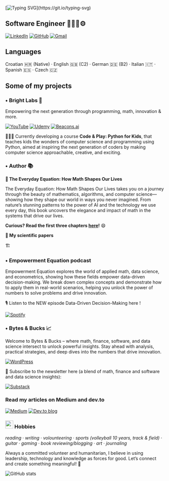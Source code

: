  <div align ="left">
 
 <div>

[![Typing SVG](https://readme-typing-svg.herokuapp.com?font=Fira+Code&weight=500&size=28&pause=1000&width=435&lines=Hello%2C+I'm+Ana!)](https://git.io/typing-svg)

</div>

<h2>Software Engineer 👷🏻‍♀️⚙️</h2>

  [![LinkedIn](https://img.shields.io/badge/linkedin-%230077B5.svg?style=for-the-badge&logo=linkedin&logoColor=white)](https://www.linkedin.com/in/ana-novkovic/)
  [![GitHub](https://img.shields.io/badge/github-%23121011.svg?style=for-the-badge&logo=github&logoColor=white)](https://github.com/a9na)
  <a href="mailto:anaiscoding@gmail.com">
  <img src="https://img.shields.io/badge/Gmail-D14836?style=for-the-badge&logo=gmail&logoColor=white" alt="Gmail">
</a>


<!--  
<div>
<h2 align="left">

<p align="left">
SWE Stack: </p>
 <div>
  
![C](https://img.shields.io/badge/c-%2300599C.svg?style=for-the-badge&logo=c&logoColor=white)
![C++](https://img.shields.io/badge/C%2B%2B-00599C?style=for-the-badge&logo=c%2B%2B&logoColor=white)
![JavaScript](https://img.shields.io/badge/javascript-%23323330.svg?style=for-the-badge&logo=javascript&logoColor=%23F7DF1E)
![Python](https://img.shields.io/badge/python-3670A0?style=for-the-badge&logo=python&logoColor=ffdd54)
 
 </div>
<div>

  ![Vue.js](https://img.shields.io/badge/vuejs-%2335495e.svg?style=for-the-badge&logo=vuedotjs&logoColor=%234FC08D)
  ![React.js](https://img.shields.io/badge/React-20232A?style=for-the-badge&logo=react&logoColor=61DAFB)
  ![Quasar](https://img.shields.io/badge/Quasar-16B7FB?style=for-the-badge&logo=quasar&logoColor=black)
  ![SCSS](https://img.shields.io/badge/SCSS-hotpink.svg?style=for-the-badge&logo=SASS&logoColor=white)
  ![TailwindCSS](https://img.shields.io/badge/tailwindcss-%2338B2AC.svg?style=for-the-badge&logo=tailwind-css&logoColor=white)
  ![Next JS](https://img.shields.io/badge/Next-black?style=for-the-badge&logo=next.js&logoColor=white)
  <br>
  ![Vite](https://img.shields.io/badge/vite-%23646CFF.svg?style=for-the-badge&logo=vite&logoColor=white)
  ![Express.js](https://img.shields.io/badge/Express.js-404D59?style=for-the-badge)
  ![MongoDB](https://img.shields.io/badge/MongoDB-4EA94B?style=for-the-badge&logo=mongodb&logoColor=white)
  ![NodeJS](https://img.shields.io/badge/node.js-6DA55F?style=for-the-badge&logo=node.js&logoColor=white)
  ![Redux](https://img.shields.io/badge/Redux-593D88?style=for-the-badge&logo=redux&logoColor=white)
  ![Bootstrap](https://img.shields.io/badge/Bootstrap-563D7C?style=for-the-badge&logo=bootstrap&logoColor=white)
  ![MySQL](https://img.shields.io/badge/MySQL-00000F?style=for-the-badge&logo=mysql&logoColor=white)


  <p align="left">
Data Science Stack: </p>
 <div>

![Python](https://img.shields.io/badge/python-3670A0?style=for-the-badge&logo=python&logoColor=ffdd54)
![SQL](https://img.shields.io/badge/SQL-025E8C?style=for-the-badge&logo=sqlite&logoColor=white)

 </div>
<div>

 ![Pandas](https://img.shields.io/badge/Pandas-150458?style=for-the-badge&logo=pandas&logoColor=white)
 ![NumPy](https://img.shields.io/badge/NumPy-013243?style=for-the-badge&logo=numpy&logoColor=white)
 ![Matplotlib](https://img.shields.io/badge/Matplotlib-013243?style=for-the-badge&logo=&logoColor=white)
 ![TensorFlow](https://img.shields.io/badge/TensorFlow-FF6F00?style=for-the-badge&logo=tensorflow&logoColor=white)
 ![PyTorch](https://img.shields.io/badge/PyTorch-EE4C2C?style=for-the-badge&logo=pytorch&logoColor=white)

</div>
</div>

Workflow: 
 
  ![VISUAL STUDIO](https://img.shields.io/badge/Visual_Studio-5C2D91?style=for-the-badge&logo=visual%20studio&logoColor=white)
  ![VISUAL STUDIO CODE](https://img.shields.io/badge/Visual_Studio_Code-0078D4?style=for-the-badge&logo=visual%20studio%20code&logoColor=white)
  ![Docker](https://img.shields.io/badge/Docker-2496ED?style=for-the-badge&logo=docker&logoColor=white)
  ![UBUNTU](https://img.shields.io/badge/Ubuntu-E95420?style=for-the-badge&logo=ubuntu&logoColor=white)  
  ![GIT](https://img.shields.io/badge/GIT-E44C30?style=for-the-badge&logo=git&logoColor=white)  
-->

<h2>Languages</h2>

Croatian 🇭🇷 (Native) · English 🇬🇧 (C2) · German 🇩🇪 (B2) · Italian 🇮🇹 · Spanish 🇪🇸 · Czech 🇨🇿

</div>



<!--<h2>My Projects</h2>

<h3>• Fiscus</h3> 
<p>Web application for personal finance management built as part of a scientific paper on commercial app development and financial habits.</p>

[![GitHub](https://img.shields.io/badge/github-%23121011.svg?style=for-the-badge&logo=github&logoColor=white)](https://github.com/a9na/fiscus)
 
<h3>• Ant Colony Optimization Algorithm Simulation</h3> 
<p>A sophisticated simulation of the Ant Colony Optimization algorithm that employs artificial ants to dynamically navigate a graph, demonstrating emergent pathfinding behaviors through pheromone-based decision-making and iterative exploration strategies.</p>

[![GitHub](https://img.shields.io/badge/github-%23121011.svg?style=for-the-badge&logo=github&logoColor=white)](https://github.com/a9na/ant-colony-optimization)

<h3>• Car Shop Web App</h3>
<p>This project is a modern and sleek car shop mock-up web application tailored to highlight the services and offerings of a car shop. It showcases the powerful capabilities of Quasar for creating high-quality web applications. Leveraging Quasar's robust framework allows for building a responsive and cross-platform Vue.js application, ensuring a seamless and engaging user experience across various devices.</p>

[![GitHub](https://img.shields.io/badge/github-%23121011.svg?style=for-the-badge&logo=github&logoColor=white)](https://github.com/a9na/carshop-quasar-app)

and much more!-->

<h2>Some of my projects</h2>

<h3>• Bright Labs 🧪</h3> 

Empowering the next generation through programming, math, innovation & more.

[![YouTube](https://img.shields.io/badge/YouTube-%23FF0000.svg?style=for-the-badge&logo=YouTube&logoColor=white)](https://www.youtube.com/@bright-labs)
[![Udemy](https://img.shields.io/badge/Udemy-A435F0?style=for-the-badge&logo=Udemy&logoColor=white)](https://www.udemy.com/course/draft/6311169/?instructorPreviewMode=guest)
[![Beacons.ai](https://img.shields.io/badge/beacons.ai-000?style=for-the-badge&logo=beacons.ai&logoColor=white)](https://beacons.ai/brightlabs)


🧑‍🏫🧮 Currently developing a course <strong>Code & Play: Python for Kids</strong>, that teaches kids the wonders of computer science and programming using Python, aimed at inspiring the next generation of coders by making computer science approachable, creative, and exciting. 




<h3>• Author 📚</h3>

<strong>🧮 The Everyday Equation: How Math Shapes Our Lives</strong>

The Everyday Equation: How Math Shapes Our Lives takes you on a journey through the beauty of mathematics, algorithms, and computer science—showing how they shape our world in ways you never imagined. From nature’s stunning patterns to the power of AI and the technology we use every day, this book uncovers the elegance and impact of math in the systems that drive our lives.


<strong>Curious? Read the first three chapters <a href="https://purple-anitra-57.tiiny.site/" target="_blank">here</a>!</strong> 😄

<strong>📝 My scientific papers</strong>

🏗️

<h3>• Empowerment Equation podcast</h3>

Empowerment Equation explores the world of applied math, data science, and econometrics, showing how these fields empower data-driven decision-making. We break down complex concepts and demonstrate how to apply them in real-world scenarios, helping you unlock the power of numbers to solve problems and drive innovation.

🎙️ Listen to the NEW episode Data-Driven Decision-Making here !

[![Spotify](https://img.shields.io/badge/Spotify-1ED760?style=for-the-badge&logo=spotify&logoColor=white)](https://open.spotify.com/show/4RotoQy2gCi7RMnd8CjHTF?si=b3yJPh_HTai_Jd_tOuXvpA)

<h3>• Bytes & Bucks 📈</h3>

Welcome to Bytes & Bucks – where math, finance, software, and data science intersect to unlock powerful insights. Stay ahead with analysis, practical strategies, and deep dives into the numbers that drive innovation. 

[![WordPress](https://img.shields.io/badge/Website-%23121011.svg?style=for-the-badge)](https://bytesandbucks4.wordpress.com)

🔔 Subscribe to the newsletter here (a blend of math, finance and software and data science insights):

[![Substack](https://img.shields.io/badge/Substack-%23006f5c.svg?style=for-the-badge&logo=substack&logoColor=FF6719)](https://ananovkovic.substack.com/)

<h3>Read my articles on Medium and dev.to</h3>

[![Medium](https://img.shields.io/badge/Medium-12100E?style=for-the-badge&logo=medium&logoColor=white)](https://medium.com/@anaiscoding)
[![Dev.to blog](https://img.shields.io/badge/dev.to-0A0A0A?style=for-the-badge&logo=dev.to&logoColor=white)](https://dev.to/anaiscoding) 

<h3><img src="https://emojis.slackmojis.com/emojis/images/1536351075/4594/blob-wave.gif" width="25"/> Hobbies</h3>

*reading* · *writing* · *volounteering* · *sports (volleyball 10 years, track & field)* · *guitar* · *gaming* · *book reviewing/blogging* · *art* · *journaling*


Always a committed volunteer and humanitarian, I believe in using leadership, technology and knowledge as forces for good. Let’s connect and create something meaningful! 🚀




<!--<h3><img src="https://emojis.slackmojis.com/emojis/images/1536351075/4594/blob-wave.gif" width="25"/> Some of my other accounts  </h3>

<div align="left">  

  [![LeetCode](https://img.shields.io/badge/LeetCode-000000?style=for-the-badge&logo=LeetCode&logoColor=#d16c06)](https://leetcode.com/u/a9na/)
  [![Kaggle](https://img.shields.io/badge/Kaggle-035a7d?style=for-the-badge&logo=kaggle&logoColor=white)](https://www.kaggle.com/ananovkovic)
  [![QuantConnect](https://img.shields.io/badge/QuantConnect-FF6600?style=for-the-badge&logo=quant&logoColor=white)](https://www.quantconnect.com/u/ana-novkovic)
  [![Stack Overflow](https://img.shields.io/badge/-Stackoverflow-FE7A16?style=for-the-badge&logo=stack-overflow&logoColor=white)](https://stackoverflow.com/users/27326983/ana-novkovi%c4%87?tab=profile)
  
</div>
</div>  -->
<div>
 
 ![GitHub stats](https://github-readme-stats.vercel.app/api?username=a9na&show_icons=true&theme=tokyonight)
 
</div>

